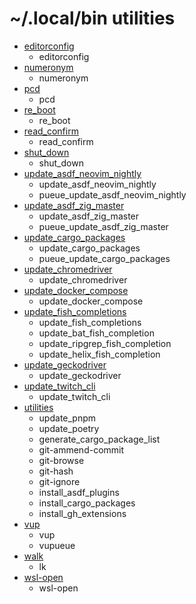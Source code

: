 # ~/.local/bin utilities

- [editorconfig](https://github.com/mimikun/editorconfig)
    - editorconfig
- [numeronym](https://github.com/mimikun/numeronym)
    - numeronym
- [pcd](https://github.com/mimikun/pcd)
    - pcd
- [re_boot](https://github.com/mimikun/re_boot)
    - re_boot
- [read_confirm](https://github.com/mimikun/read_confirm)
    - read_confirm
- [shut_down](https://github.com/mimikun/shut_down)
    - shut_down
- [update_asdf_neovim_nightly](https://github.com/mimikun/update_asdf_neovim_nightly)
    - update_asdf_neovim_nightly
    - pueue_update_asdf_neovim_nightly
- [update_asdf_zig_master](https://github.com/mimikun/update_asdf_zig_master)
    - update_asdf_zig_master
    - pueue_update_asdf_zig_master
- [update_cargo_packages](https://github.com/mimikun/update_cargo_packages)
    - update_cargo_packages
    - pueue_update_cargo_packages
- [update_chromedriver](https://github.com/mimikun/)
    - update_chromedriver
- [update_docker_compose](https://github.com/mimikun/update_docker_compose)
    - update_docker_compose
- [update_fish_completions](https://github.com/mimikun/update_fish_completions)
    - update_fish_completions
    - update_bat_fish_completion
    - update_ripgrep_fish_completion
    - update_helix_fish_completion
- [update_geckodriver](https://github.com/mimikun/update_geckodriver)
    - update_geckodriver
- [update_twitch_cli](https://github.com/mimikun/update_twitch_cli)
    - update_twitch_cli
- [utilities](https://github.com/mimikun/utilities)
    - update_pnpm
    - update_poetry
    - generate_cargo_package_list
    - git-ammend-commit
    - git-browse
    - git-hash
    - git-ignore
    - install_asdf_plugins
    - install_cargo_packages
    - install_gh_extensions
- [vup](https://github.com/mimikun/vup)
    - vup
    - vupueue
- [walk](https://github.com/antonmedv/walk)
    - lk
- [wsl-open](https://gitlab.com/4U6U57/wsl-open)
    - wsl-open
